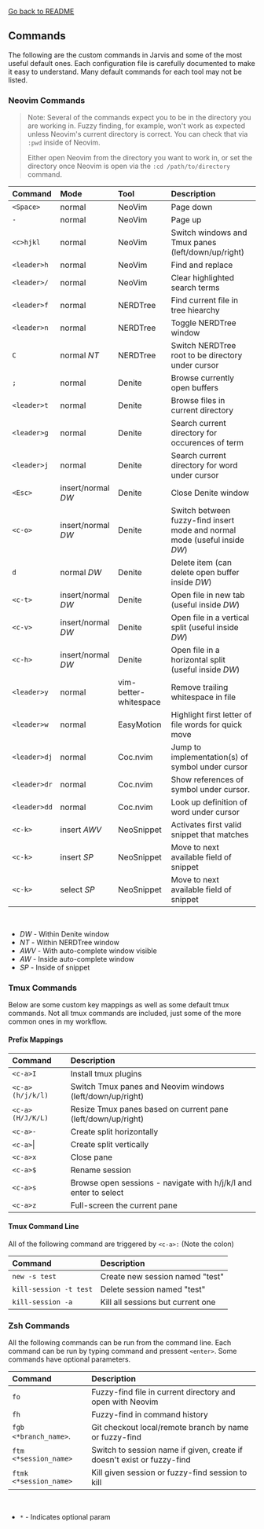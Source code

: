 [Go back to README](../README.md)

## Commands

The following are the custom commands in Jarvis and some of the most useful default ones. Each configuration
file is carefully documented to make it easy to understand. Many default commands for each tool may not be listed.

### Neovim Commands

> Note: Several of the commands expect you to be in the directory you are working in. Fuzzy finding, for example, won't work as expected unless Neovim's current directory is correct. You can check that via `:pwd` inside of Neovim.
>
> Either open Neovim from the directory you want to work in, or set the directory once Neovim is open via the `:cd /path/to/directory` command.

| Command      | Mode               | Tool                  | Description                                                                |
| :----------- | :----------------- | :-------------------- | :------------------------------------------------------------------------- |
| `<Space>`    | normal             | NeoVim                | Page down                                                                  |
| `-`          | normal             | NeoVim                | Page up                                                                    |
| `<c>hjkl`    | normal             | NeoVim                | Switch windows and Tmux panes (left/down/up/right)                         |
| `<leader>h`  | normal             | NeoVim                | Find and replace                                                           |
| `<leader>/`  | normal             | NeoVim                | Clear highlighted search terms                                             |
| `<leader>f`  | normal             | NERDTree              | Find current file in tree hiearchy                                         |
| `<leader>n`  | normal             | NERDTree              | Toggle NERDTree window                                                     |
| `C`          | normal _NT_        | NERDTree              | Switch NERDTree root to be directory under cursor                          |
| `;`          | normal             | Denite                | Browse currently open buffers                                              |
| `<leader>t`  | normal             | Denite                | Browse files in current directory                                          |
| `<leader>g`  | normal             | Denite                | Search current directory for occurences of term                            |
| `<leader>j`  | normal             | Denite                | Search current directory for word under cursor                             |
| `<Esc>`      | insert/normal _DW_ | Denite                | Close Denite window                                                        |
| `<c-o>`      | insert/normal _DW_ | Denite                | Switch between fuzzy-find insert mode and normal mode (useful inside _DW_) |
| `d`          | normal _DW_        | Denite                | Delete item (can delete open buffer inside _DW_)                           |
| `<c-t>`      | insert/normal _DW_ | Denite                | Open file in new tab (useful inside _DW_)                                  |
| `<c-v>`      | insert/normal _DW_ | Denite                | Open file in a vertical split (useful inside _DW_)                         |
| `<c-h>`      | insert/normal _DW_ | Denite                | Open file in a horizontal split (useful inside _DW_)                       |
| `<leader>y`  | normal             | vim-better-whitespace | Remove trailing whitespace in file                                         |
| `<leader>w`  | normal             | EasyMotion            | Highlight first letter of file words for quick move                        |
| `<leader>dj` | normal             | Coc.nvim              | Jump to implementation(s) of symbol under cursor                           |
| `<leader>dr` | normal             | Coc.nvim              | Show references of symbol under cursor.                                    |
| `<leader>dd` | normal             | Coc.nvim              | Look up definition of word under cursor                                    |
| `<c-k>`      | insert _AWV_       | NeoSnippet            | Activates first valid snippet that matches                                 |
| `<c-k>`      | insert _SP_        | NeoSnippet            | Move to next available field of snippet                                    |
| `<c-k>`      | select _SP_        | NeoSnippet            | Move to next available field of snippet                                    |

<br />

- _DW_ - Within Denite window
- _NT_ - Within NERDTree window
- _AWV_ - With auto-complete window visible
- _AW_ - Inside auto-complete window
- _SP_ - Inside of snippet

### Tmux Commands

Below are some custom key mappings as well as some default tmux commands. Not all tmux commands are included,
just some of the more common ones in my workflow.

#### Prefix Mappings

| Command          | Description                                                      |
| :--------------- | :--------------------------------------------------------------- |
| `<c-a>I`         | Install tmux plugins                                             |
| `<c-a>(h/j/k/l)` | Switch Tmux panes and Neovim windows (left/down/up/right)        |
| `<c-a>(H/J/K/L)` | Resize Tmux panes based on current pane (left/down/up/right)     |
| `<c-a>-`         | Create split horizontally                                        |
| `<c-a>`&#124;    | Create split vertically                                          |
| `<c-a>x`         | Close pane                                                       |
| `<c-a>$`         | Rename session                                                   |
| `<c-a>s`         | Browse open sessions - navigate with h/j/k/l and enter to select |
| `<c-a>z`         | Full-screen the current pane                                     |

#### Tmux Command Line

All of the following command are triggered by `<c-a>:` (Note the colon)

| Command                | Description                       |
| :--------------------- | :-------------------------------- |
| `new -s test`          | Create new session named "test"   |
| `kill-session -t test` | Delete session named "test"       |
| `kill-session -a`      | Kill all sessions but current one |

### Zsh Commands

All the following commands can be run from the command line. Each command can be run by typing command and pressent `<enter>`. Some commands have optional parameters.

| Command                | Description                                                            |
| :--------------------- | :--------------------------------------------------------------------- |
| `fo`                   | Fuzzy-find file in current directory and open with Neovim              |
| `fh`                   | Fuzzy-find in command history                                          |
| `fgb <*branch_name>`.  | Git checkout local/remote branch by name or fuzzy-find                 |
| `ftm <*session_name>`  | Switch to session name if given, create if doesn't exist or fuzzy-find |
| `ftmk <*session_name>` | Kill given session or fuzzy-find session to kill                       |

<br />

- `*` - Indicates optional param
